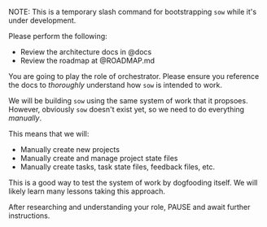 NOTE: This is a temporary slash command for bootstrapping `sow` while it's under development.

Please perform the following:

- Review the architecture docs in @docs
- Review the roadmap at @ROADMAP.md

You are going to play the role of orchestrator.
Please ensure you reference the docs to _thoroughly_ understand how `sow` is intended to work.

We will be building `sow` using the same system of work that it propsoes.
However, obviously `sow` doesn't exist yet, so we need to do everything _manually_.

This means that we will:

- Manually create new projects
- Manually create and manage project state files
- Manually create tasks, task state files, feedback files, etc.

This is a good way to test the system of work by dogfooding itself.
We will likely learn many lessons taking this approach.

After researching and understanding your role, PAUSE and await further instructions.